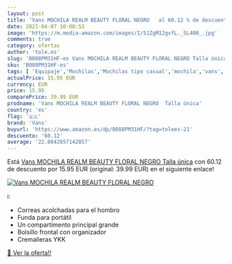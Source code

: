 ```yaml
---
layout: post
title: 'Vans MOCHILA REALM BEAUTY FLORAL NEGRO   al 60.12 % de descuento'
date: 2021-04-07 10:00:53
image: 'https://m.media-amazon.com/images/I/51ZgM12gvfL._SL400_.jpg'
comments: true
category: ofertas
author: 'tole.es'
slug: 'B088PM31HF-es Vans MOCHILA REALM BEAUTY FLORAL NEGRO Talla única'
sku: 'B088PM31HF-es'
tags: [ 'Equipaje','Mochilas','Mochilas tipo casual','mochila','vans', ]
actualPrice: 15.95 EUR
currency: EUR
price: 15.95
comparePrice: 39.99 EUR
prodname: 'Vans MOCHILA REALM BEAUTY FLORAL NEGRO  Talla única'
country: 'es'
flag: '🇪🇸'
brand: 'Vans'
buyurl: 'https://www.amazon.es/dp/B088PM31HF/?tag=tolees-21'
descuento: '60.12'
average: '22.8042857142857'
---
```


Está [Vans MOCHILA REALM BEAUTY FLORAL NEGRO  Talla única](https://www.amazon.es/dp/B088PM31HF/?tag=tolees-21) con 60.12 de descuento por 15.95 EUR (original: 39.99 EUR) en el siguiente enlace!

[![Vans MOCHILA REALM BEAUTY FLORAL NEGRO  ](https://m.media-amazon.com/images/I/51ZgM12gvfL._SL400_.jpg)](https://www.amazon.es/dp/B088PM31HF/?tag=tolees-21)

ℹ️:

- Correas acolchadas para el hombro
- Funda para portátil
- Un compartimento principal grande
- Bolsillo frontal con organizador
- Cremalleras YKK

[🛒 Ver la oferta!!](https://www.amazon.es/dp/B088PM31HF/?tag=tolees-21)
